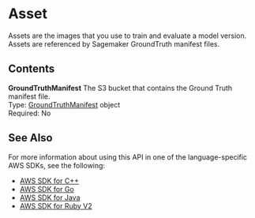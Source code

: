 # Asset<a name="API_Asset"></a>

Assets are the images that you use to train and evaluate a model version\. Assets are referenced by Sagemaker GroundTruth manifest files\. 

## Contents<a name="API_Asset_Contents"></a>

 **GroundTruthManifest**   <a name="rekognition-Type-Asset-GroundTruthManifest"></a>
The S3 bucket that contains the Ground Truth manifest file\.  
Type: [GroundTruthManifest](API_GroundTruthManifest.md) object  
Required: No

## See Also<a name="API_Asset_SeeAlso"></a>

For more information about using this API in one of the language\-specific AWS SDKs, see the following:
+  [AWS SDK for C\+\+](https://docs.aws.amazon.com/goto/SdkForCpp/rekognition-2016-06-27/Asset) 
+  [AWS SDK for Go](https://docs.aws.amazon.com/goto/SdkForGoV1/rekognition-2016-06-27/Asset) 
+  [AWS SDK for Java](https://docs.aws.amazon.com/goto/SdkForJava/rekognition-2016-06-27/Asset) 
+  [AWS SDK for Ruby V2](https://docs.aws.amazon.com/goto/SdkForRubyV2/rekognition-2016-06-27/Asset) 
